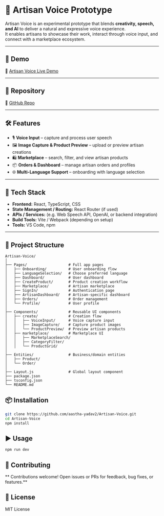 # 🎤 Artisan Voice Prototype

Artisan Voice is an experimental prototype that blends **creativity, speech, and AI** to deliver a natural and expressive voice experience.  
It enables artisans to showcase their work, interact through voice input, and connect with a marketplace ecosystem.

---

## 🚀 Demo
🔗 [Artisan Voice Live Demo](https://artisan-voice-365e242f.base44.app/)  

---

## 📁 Repository
🔗 [GitHub Repo](https://github.com/aastha-yadav2/Artisan-Voice)  

---

## 🛠️ Features
- 🎙️ **Voice Input** – capture and process user speech  
- 🖼️ **Image Capture & Product Preview** – upload or preview artisan creations  
- 🛍️ **Marketplace** – search, filter, and view artisan products  
- 📦 **Orders & Dashboard** – manage artisan orders and profiles  
- 🌐 **Multi-Language Support** – onboarding with language selection  

---

## 🧰 Tech Stack
- **Frontend:** React, TypeScript, CSS  
- **State Management / Routing:** React Router (if used)  
- **APIs / Services:** (e.g. Web Speech API, OpenAI, or backend integration)  
- **Build Tools:** Vite / Webpack (depending on setup)  
- **Tools:** VS Code, npm  

---

## 📂 Project Structure

```text
Artisan-Voice/
│
├── Pages/                   # Full app pages
│   ├── Onboarding/          # User onboarding flow
│   ├── LanguageSelection/   # Choose preferred language
│   ├── Dashboard/           # User dashboard
│   ├── CreateProduct/       # Product creation workflow
│   ├── Marketplace/         # Artisan marketplace
│   ├── SignIn/              # Authentication page
│   ├── ArtisanDashboard/    # Artisan-specific dashboard
│   ├── Orders/              # Order management
│   └── Profile/             # User profile
│
├── Components/              # Reusable UI components
│   ├── create/              # Creation flow
│   │   ├── VoiceInput/      # Voice capture input
│   │   ├── ImageCapture/    # Capture product images
│   │   └── ProductPreview/  # Preview artisan products
│   ├── marketplace/         # Marketplace UI
│   │   ├── MarketplaceSearch/ 
│   │   ├── CategoryFilter/ 
│   │   └── ProductGrid/ 
│
├── Entities/                # Business/domain entities
│   ├── Product/             
│   └── Order/               
│
├── Layout.js                # Global layout component
├── package.json
├── tsconfig.json
└── README.md
```
## 📦 Installation
```bash
git clone https://github.com/aastha-yadav2/Artisan-Voice.git
cd Artisan-Voice
npm install
```
 ## ▶️ Usage
 ```bash
npm run dev
```
## 🤝 Contributing

** Contributions welcome! Open issues or PRs for feedback, bug fixes, or features.**

## 📜 License

MIT License 

